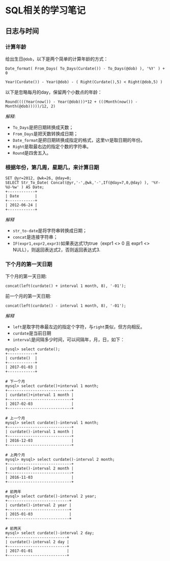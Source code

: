 # SQL相关的学习笔记

## 日志与时间
### 计算年龄

给出生日`@dob`，以下是两个简单的计算年龄的方式：
```
Date_format( From_Days( To_Days(Curdate()) - To_Days(@dob) ), '%Y' ) + 0 

Year(Curdate()) - Year(@dob) - ( Right(Curdate(),5) < Right(@dob,5) ) 
```

以下是忽略每月的day，保留两个小数点的年龄：
```
Round((((Year(now()) - Year(@dob)))*12 + (((Month(now()) - Month(@dob)))))/12, 2) 
```
*解释*:
- `To_Days`是把日期转换成天数； 
- `From_Days`是把天数转换成日期；
- `Date_format`是把日期转换成指定的格式，这里`%Y`是取日期的年份。
- `Right`是取最右边的指定个数的字符串。
- `Round`是四舍五入。

### 根据年份，第几周，星期几，来计算日期

```
SET @yr=2012, @wk=26, @day=0; 
SELECT Str_To_Date( Concat(@yr,'-',@wk,'-',If(@day=7,0,@day) ), '%Y-%U-%w' ) AS Date; 
+------------+ 
| Date       | 
+------------+ 
| 2012-06-24 | 
+------------+ 
```
*解释*
- `str_to-date`是将字符串转换成日期； 
- `concat`是连接字符串；
- `IF(expr1,expr2,expr3)`如果表达式1为true（expr1 <> 0 且 expr1 <> NULL），则返回表达式2，否则返回表达式3.

### 下个月的第一天日期

下个月的第一天日期:
```
concat(left(curdate() + interval 1 month, 8), '-01'); 
```
前一个月的第一天日期:
```
concat(left(curdate() - interval 1 month, 8), '-01'); 
```
*解释*
- `left`是取字符串最左边的指定个字符，与`right`类似，但方向相反。
- `curdate`是当前日期
- `interval`是间隔多少时间，可以间隔年，月，日，如下：
```
mysql> select curdate();
+------------+
| curdate()  |
+------------+
| 2017-01-03 |
+------------+

# 下一个月
mysql> select curdate()+interval 1 month;
+----------------------------+
| curdate()+interval 1 month |
+----------------------------+
| 2017-02-03                 |
+----------------------------+

# 上一个月
mysql> select curdate()-interval 1 month;
+----------------------------+
| curdate()-interval 1 month |
+----------------------------+
| 2016-12-03                 |
+----------------------------+

# 上两个月
mysql> mysql> select curdate()-interval 2 month;
+----------------------------+
| curdate()-interval 2 month |
+----------------------------+
| 2016-11-03                 |
+----------------------------+

# 前两年
mysql> select curdate()-interval 2 year;
+---------------------------+
| curdate()-interval 2 year |
+---------------------------+
| 2015-01-03                |
+---------------------------+

# 前两天
mysql> select curdate()-interval 2 day;
+--------------------------+
| curdate()-interval 2 day |
+--------------------------+
| 2017-01-01               |
+--------------------------+

```